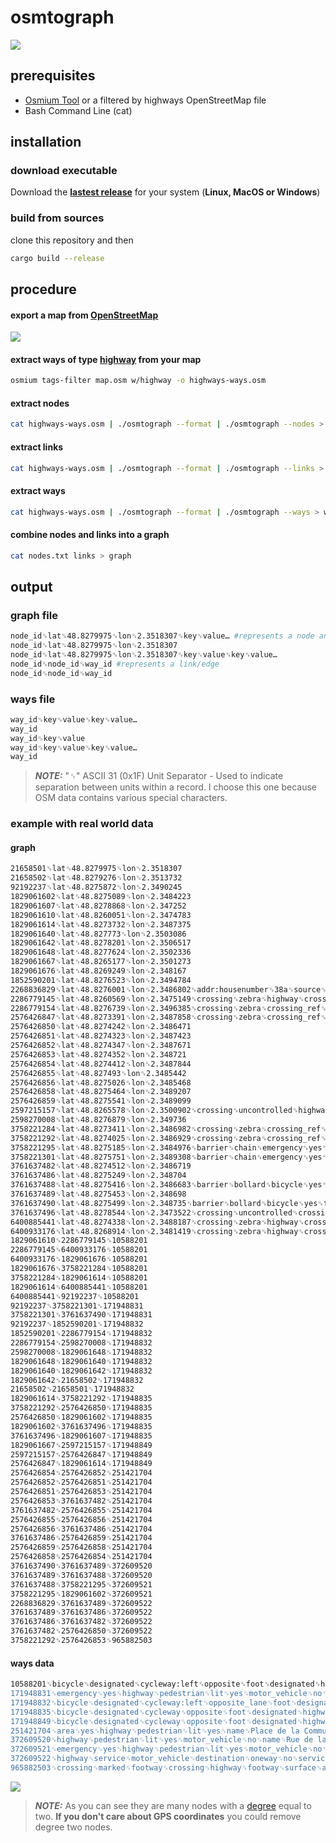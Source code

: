 # osmtograph

![](https://github.com/ethicnology/osmtograph/blob/main/assets/osmtograph-polylines.png?raw=true)

## prerequisites

- [Osmium Tool](https://osmcode.org/osmium-tool/) or a filtered by highways
  OpenStreetMap file
- Bash Command Line (cat)

## installation

### download executable

Download the
[**lastest release**](https://github.com/ethicnology/osmtograph/releases) for
your system (**Linux, MacOS or Windows**)

### build from sources

clone this repository and then

```sh
cargo build --release
```

## procedure

#### export a map from [OpenStreetMap](https://www.openstreetmap.org)

![](https://github.com/ethicnology/osmtograph/blob/main/assets/osmtograph-input.png?raw=true)

#### extract ways of type [highway](https://wiki.openstreetmap.org/wiki/Key:highway) from your map

```sh
osmium tags-filter map.osm w/highway -o highways-ways.osm
```

#### extract nodes

```sh
cat highways-ways.osm | ./osmtograph --format | ./osmtograph --nodes > nodes
```

#### extract links

```sh
cat highways-ways.osm | ./osmtograph --format | ./osmtograph --links > links
```

#### extract ways

```sh
cat highways-ways.osm | ./osmtograph --format | ./osmtograph --ways > ways
```

#### combine nodes and links into a graph

```sh
cat nodes.txt links > graph
```

## output

### graph file

```sh
node_id␟lat␟48.8279975␟lon␟2.3518307␟key␟value… #represents a node and his data
node_id␟lat␟48.8279975␟lon␟2.3518307
node_id␟lat␟48.8279975␟lon␟2.3518307␟key␟value␟key␟value…
node_id␟node_id␟way_id #represents a link/edge
node_id␟node_id␟way_id
```

### ways file

```sh
way_id␟key␟value␟key␟value…
way_id
way_id␟key␟value
way_id␟key␟value␟key␟value…
way_id
```

> **_NOTE:_** "␟" ASCII 31 (0x1F) Unit Separator - Used to indicate separation
> between units within a record. I choose this one because OSM data contains
> various special characters.

### example with real world data

#### graph

```sh
21658501␟lat␟48.8279975␟lon␟2.3518307
21658502␟lat␟48.8279276␟lon␟2.3513732
92192237␟lat␟48.8275872␟lon␟2.3490245
1829061602␟lat␟48.8275089␟lon␟2.3484223
1829061607␟lat␟48.8278868␟lon␟2.347252
1829061610␟lat␟48.8260051␟lon␟2.3474783
1829061614␟lat␟48.8273732␟lon␟2.3487375
1829061640␟lat␟48.827773␟lon␟2.3503086
1829061642␟lat␟48.8278201␟lon␟2.3506517
1829061648␟lat␟48.8277624␟lon␟2.3502336
1829061667␟lat␟48.8265177␟lon␟2.3501273
1829061676␟lat␟48.8269249␟lon␟2.348167
1852590201␟lat␟48.8276523␟lon␟2.3494784
2268836829␟lat␟48.8276001␟lon␟2.3486802␟addr:housenumber␟38a␟source␟cadastre-dgi-fr source : Direction Générale des Impôts - Cadastre. Mise à jour : 2013
2286779145␟lat␟48.8260569␟lon␟2.3475149␟crossing␟zebra␟highway␟crossing␟kerb␟lowered␟tactile_paving␟yes
2286779154␟lat␟48.8276739␟lon␟2.3496385␟crossing␟zebra␟crossing_ref␟zebra␟highway␟crossing␟kerb␟lowered␟tactile_paving␟yes
2576426847␟lat␟48.8273391␟lon␟2.3487858␟crossing␟zebra␟crossing_ref␟zebra␟highway␟crossing␟kerb␟lowered␟tactile_paving␟yes
2576426850␟lat␟48.8274242␟lon␟2.3486471
2576426851␟lat␟48.8274323␟lon␟2.3487423
2576426852␟lat␟48.8274347␟lon␟2.3487671
2576426853␟lat␟48.8274352␟lon␟2.348721
2576426854␟lat␟48.8274412␟lon␟2.3487844
2576426855␟lat␟48.827493␟lon␟2.3485442
2576426856␟lat␟48.8275026␟lon␟2.3485468
2576426858␟lat␟48.8275464␟lon␟2.3489207
2576426859␟lat␟48.8275541␟lon␟2.3489099
2597215157␟lat␟48.8265578␟lon␟2.3500902␟crossing␟uncontrolled␟highway␟crossing␟tactile_paving␟yes
2598270008␟lat␟48.8276879␟lon␟2.349736
3758221284␟lat␟48.8273411␟lon␟2.3486982␟crossing␟zebra␟crossing_ref␟zebra␟highway␟crossing␟kerb␟lowered␟tactile_paving␟yes
3758221292␟lat␟48.8274025␟lon␟2.3486929␟crossing␟zebra␟crossing_ref␟zebra␟highway␟crossing␟kerb␟lowered␟tactile_paving␟yes
3758221295␟lat␟48.8275185␟lon␟2.3484976␟barrier␟chain␟emergency␟yes␟motor_vehicle␟no
3758221301␟lat␟48.8275751␟lon␟2.3489308␟barrier␟chain␟emergency␟yes␟motor_vehicle␟no
3761637482␟lat␟48.8274512␟lon␟2.3486719
3761637486␟lat␟48.8275249␟lon␟2.348704
3761637488␟lat␟48.8275416␟lon␟2.3486683␟barrier␟bollard␟bicycle␟yes␟foot␟yes␟motor_vehicle␟no
3761637489␟lat␟48.8275453␟lon␟2.348698
3761637490␟lat␟48.8275499␟lon␟2.348735␟barrier␟bollard␟bicycle␟yes␟foot␟yes␟motor_vehicle␟no
3761637496␟lat␟48.8278544␟lon␟2.3473522␟crossing␟uncontrolled␟crossing_ref␟zebra␟highway␟crossing␟tactile_paving␟yes
6400885441␟lat␟48.8274338␟lon␟2.3488187␟crossing␟zebra␟highway␟crossing␟kerb␟lowered␟tactile_paving␟yes
6400933176␟lat␟48.8268914␟lon␟2.3481419␟crossing␟zebra␟highway␟crossing␟kerb␟lowered␟tactile_paving␟yes
1829061610␟2286779145␟10588201
2286779145␟6400933176␟10588201
6400933176␟1829061676␟10588201
1829061676␟3758221284␟10588201
3758221284␟1829061614␟10588201
1829061614␟6400885441␟10588201
6400885441␟92192237␟10588201
92192237␟3758221301␟171948831
3758221301␟3761637490␟171948831
92192237␟1852590201␟171948832
1852590201␟2286779154␟171948832
2286779154␟2598270008␟171948832
2598270008␟1829061648␟171948832
1829061648␟1829061640␟171948832
1829061640␟1829061642␟171948832
1829061642␟21658502␟171948832
21658502␟21658501␟171948832
1829061614␟3758221292␟171948835
3758221292␟2576426850␟171948835
2576426850␟1829061602␟171948835
1829061602␟3761637496␟171948835
3761637496␟1829061607␟171948835
1829061667␟2597215157␟171948849
2597215157␟2576426847␟171948849
2576426847␟1829061614␟171948849
2576426854␟2576426852␟251421704
2576426852␟2576426851␟251421704
2576426851␟2576426853␟251421704
2576426853␟3761637482␟251421704
3761637482␟2576426855␟251421704
2576426855␟2576426856␟251421704
2576426856␟3761637486␟251421704
3761637486␟2576426859␟251421704
2576426859␟2576426858␟251421704
2576426858␟2576426854␟251421704
3761637490␟3761637489␟372609520
3761637489␟3761637488␟372609520
3761637488␟3758221295␟372609521
3758221295␟1829061602␟372609521
2268836829␟3761637489␟372609522
3761637489␟3761637486␟372609522
3761637486␟3761637482␟372609522
3761637482␟2576426850␟372609522
3758221292␟2576426853␟965882503
```

#### ways data

```sh
10588201␟bicycle␟designated␟cycleway:left␟opposite␟foot␟designated␟highway␟living_street␟lit␟yes␟maxspeed␟20␟name␟Rue de l'Espérance␟oneway␟yes␟oneway:bicycle␟no␟source:maxspeed␟BMO arrêté n°2013P0819␟surface␟sett␟zone:maxspeed␟FR:20
171948831␟emergency␟yes␟highway␟pedestrian␟lit␟yes␟motor_vehicle␟no␟name␟Rue de la Butte aux Cailles␟source:maxspeed␟BMO arrêté n°2013P0819␟surface␟sett
171948832␟bicycle␟designated␟cycleway:left␟opposite_lane␟foot␟designated␟highway␟living_street␟lit␟yes␟maxspeed␟20␟name␟Rue de la Butte aux Cailles␟oneway␟yes␟oneway:bicycle␟no␟source:maxspeed␟BMO arrêté n°2013P0819␟surface␟sett␟zone:maxspeed␟FR:20
171948835␟bicycle␟designated␟cycleway␟opposite␟foot␟designated␟highway␟living_street␟lit␟yes␟maxspeed␟20␟name␟Rue de la Butte aux Cailles␟oneway␟yes␟oneway:bicycle␟no␟parking:condition:both␟ticket␟parking:lane:both␟parallel␟source:maxspeed␟BMO arrêté n°2013P0819␟surface␟sett␟zone:maxspeed␟FR:20
171948849␟bicycle␟designated␟cycleway␟opposite␟foot␟designated␟highway␟living_street␟lit␟yes␟maxspeed␟20␟name␟Rue Buot␟oneway␟yes␟oneway:bicycle␟no␟source:maxspeed␟BMO arrêté n°2013P0819␟surface␟sett␟zone:maxspeed␟FR:20
251421704␟area␟yes␟highway␟pedestrian␟lit␟yes␟name␟Place de la Commune de Paris␟ref:FR:FANTOIR␟751132251D␟source␟cadastre-dgi-fr source : Direction Générale des Impôts - Cadastre. Mise à jour : 2013␟surface␟paving_stones␟wikidata␟Q3390354
372609520␟highway␟pedestrian␟lit␟yes␟motor_vehicle␟no␟name␟Rue de la Butte aux Cailles␟surface␟sett
372609521␟emergency␟yes␟highway␟pedestrian␟lit␟yes␟motor_vehicle␟no␟name␟Rue de la Butte aux Cailles␟source:maxspeed␟BMO arrêté n°2013P0819␟surface␟sett
372609522␟highway␟service␟motor_vehicle␟destination␟oneway␟no␟service␟emergency_access␟surface␟asphalt
965882503␟crossing␟marked␟footway␟crossing␟highway␟footway␟surface␟asphalt
```

![](https://github.com/ethicnology/osmtograph/blob/main/assets/osmtograph-output.png?raw=true)

> **_NOTE:_** As you can see they are many nodes with a
> [degree](https://en.wikipedia.org/wiki/Degree_(graph_theory)) equal to two.
> **If you don't care about GPS coordinates** you could remove degree two nodes.
